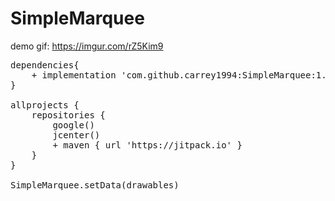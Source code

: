 # SimpleMarquee
demo gif: https://imgur.com/rZ5Kim9
<pre>
dependencies{
    + implementation 'com.github.carrey1994:SimpleMarquee:1.0.4'
}

allprojects {
    repositories {
        google()
        jcenter()
        + maven { url 'https://jitpack.io' }
    }
}

SimpleMarquee.setData(drawables)
</pre>
